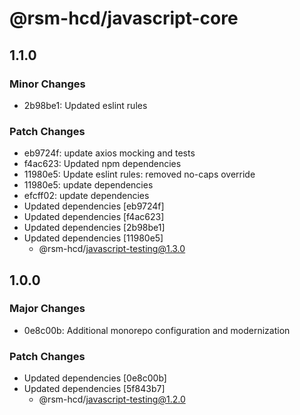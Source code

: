 # @rsm-hcd/javascript-core

## 1.1.0

### Minor Changes

-   2b98be1: Updated eslint rules

### Patch Changes

-   eb9724f: update axios mocking and tests
-   f4ac623: Updated npm dependencies
-   11980e5: Update eslint rules: removed no-caps override
-   11980e5: update dependencies
-   efcff02: update dependencies
-   Updated dependencies [eb9724f]
-   Updated dependencies [f4ac623]
-   Updated dependencies [2b98be1]
-   Updated dependencies [11980e5]
    -   @rsm-hcd/javascript-testing@1.3.0

## 1.0.0

### Major Changes

-   0e8c00b: Additional monorepo configuration and modernization

### Patch Changes

-   Updated dependencies [0e8c00b]
-   Updated dependencies [5f843b7]
    -   @rsm-hcd/javascript-testing@1.2.0
